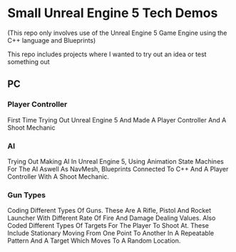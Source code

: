 # Small Unreal Engine 5 Tech Demos

(This repo only involves use of the Unreal Engine 5 Game Engine using the C++ language and Blueprints)

This repo includes projects where I wanted to try out an idea or test something out

## PC

### Player Controller

First Time Trying Out Unreal Engine 5 And Made A Player Controller And A Shoot Mechanic

### AI

Trying Out Making AI In Unreal Engine 5, Using Animation State Machines For The AI Aswell As NavMesh, Blueprints Connected To C++ And A Player Controller With A Shoot Mechanic.

### Gun Types

Coding Different Types Of Guns. These Are A Rifle, Pistol And Rocket Launcher With Different Rate Of Fire And Damage Dealing Values. Also Coded Different Types Of Targets For The Player To Shoot At. These Include Stationary Moving From One Point To Another In A Repeatable Pattern And A Target Which Moves To A Random Location.